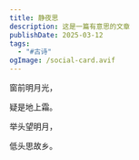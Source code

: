 ```yaml
---
title: 静夜思
description: 这是一篇有意思的文章
publishDate: 2025-03-12
tags:
  - "#古诗"
ogImage: /social-card.avif
---
```

窗前明月光，

疑是地上霜。

举头望明月，

低头思故乡。
